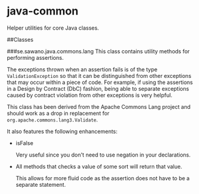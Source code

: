 java-common
============
Helper utilities for core Java classes.

##Classes

###se.sawano.java.commons.lang
This class contains utility methods for performing assertions.

The exceptions thrown when an assertion fails is of the type `ValidationException` so that it can be distinguished from other exceptions that may occur within a piece of code.
For example, if using the assertions in a Design by Contract (DbC) fashion, being able to separate exceptions caused by contract violation from other exceptions is very helpful.

This class has been derived from the Apache Commons Lang project and should work as a drop in replacement for `org.apache.commons.lang3.Validate`.

It also features the following enhancements:

- isFalse

    Very useful since you don't need to use negation in your declarations.
- All methods that checks a value of some sort will return that value.

    This allows for more fluid code as the assertion does not have to be a separate statement.
